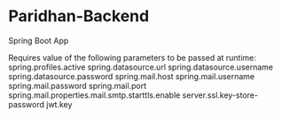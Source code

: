 # Paridhan-Backend
Spring Boot App

Requires value of the following parameters to be passed at runtime:
    spring.profiles.active
    spring.datasource.url
    spring.datasource.username
    spring.datasource.password
    spring.mail.host
    spring.mail.username
    spring.mail.password
    spring.mail.port
    spring.mail.properties.mail.smtp.starttls.enable
    server.ssl.key-store-password 
    jwt.key
